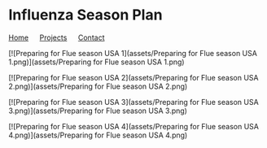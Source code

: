 # Influenza Season Plan

[Home](./) &emsp; [Projects](./Projects.html) &emsp; [Contact](./Contact.html)

[![Preparing for Flue season USA 1](assets/Preparing for Flue season USA 1.png)](assets/Preparing for Flue season USA 1.png)

[![Preparing for Flue season USA 2](assets/Preparing for Flue season USA  2.png)](assets/Preparing for Flue season USA  2.png)

[![Preparing for Flue season USA 3](assets/Preparing for Flue season USA 3.png)](assets/Preparing for Flue season USA 3.png)

[![Preparing for Flue season USA 4](assets/Preparing for Flue season USA 4.png)](assets/Preparing for Flue season USA 4.png)
